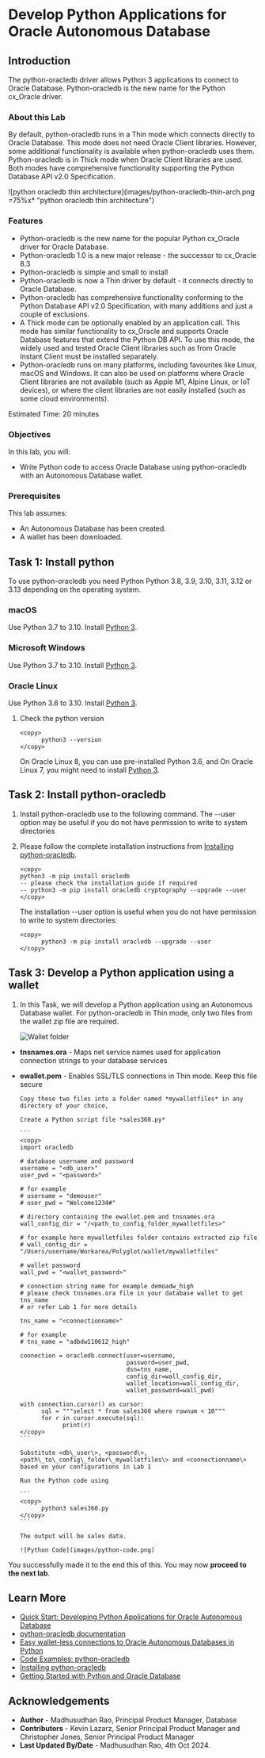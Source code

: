 # Develop Python Applications for Oracle Autonomous Database

## Introduction

The python-oracledb driver allows Python 3 applications to connect to Oracle Database. Python-oracledb is the new name for the Python cx_Oracle driver.

### About this Lab

By default, python-oracledb runs in a Thin mode which connects directly to Oracle Database. This mode does not need Oracle Client libraries. However, some additional functionality is available when python-oracledb uses them. Python-oracledb is in Thick mode when Oracle Client libraries are used. Both modes have comprehensive functionality supporting the Python Database API v2.0 Specification.

![python oracledb thin architecture](images/python-oracledb-thin-arch.png =75%x*  "python oracledb thin architecture")
       
### Features

* Python-oracledb is the new name for the popular Python cx_Oracle driver for Oracle Database.
* Python-oracledb 1.0 is a new major release - the successor to cx_Oracle 8.3
* Python-oracledb is simple and small to install  
* Python-oracledb is now a Thin driver by default - it connects directly to Oracle Database. 
* Python-oracledb has comprehensive functionality conforming to the Python Database API v2.0 Specification, with many additions and just a couple of exclusions.
* A Thick mode can be optionally enabled by an application call. This mode has similar functionality to cx_Oracle and supports Oracle Database features that extend the Python DB API. To use this mode, the widely used and tested Oracle Client libraries such as from Oracle Instant Client must be installed separately.
* Python-oracledb runs on many platforms, including favourites like Linux, macOS and Windows. It can also be used on platforms where Oracle Client libraries are not available (such as Apple M1, Alpine Linux, or IoT devices), or where the client libraries are not easily installed (such as some cloud environments).

Estimated Time: 20 minutes

### Objectives

In this lab, you will:

* Write Python code to access Oracle Database using python-oracledb with an Autonomous Database wallet.
<!-- * Run Python code without an Autonomous Database wallet (wallet-less) using a One-way TLS connection string copied from Lab 1 -->
  
### Prerequisites

This lab assumes:

* An Autonomous Database has been created.
* A wallet has been downloaded. 
<!-- * One-way TLS connection has been configured. -->

## Task 1: Install python

To use python-oracledb you need Python Python 3.8, 3.9, 3.10, 3.11, 3.12 or 3.13 depending on the operating system. 

### macOS

Use Python 3.7 to 3.10. Install [Python 3](https://www.python.org/downloads/macos/).   

### Microsoft Windows 

Use Python 3.7 to 3.10. Install [Python 3](https://www.python.org/downloads/windows/).  

### Oracle Linux 

Use Python 3.6 to 3.10. Install [Python 3](https://yum.oracle.com/oracle-linux-python.html).  
 
1. Check the python version 

      ```
      <copy>
            python3 --version
      </copy>
      ```   

      On Oracle Linux 8, you can use pre-installed Python 3.6, and On Oracle Linux 7, you might need to install [Python 3](https://yum.oracle.com/oracle-linux-python.html).
 
## Task 2: Install python-oracledb

1. Install python-oracledb use to the following command. The --user option may be useful if you do not have permission to write to system directories
2. Please follow the complete installation instructions from [Installing python-oracledb](https://python-oracledb.readthedocs.io/en/latest/user_guide/installation.html).

      ```
      <copy> 
      python3 -m pip install oracledb
      -- please check the installation guide if required
      -- python3 -m pip install oracledb cryptography --upgrade --user
      </copy>
      ```   
      The installation --user option is useful when you do not have permission to write to system directories:
      ```
      <copy> 
            python3 -m pip install oracledb --upgrade --user
      </copy>
      ```  
  
## Task 3: Develop a Python application using a wallet

1. In this Task, we will develop a Python application using an Autonomous Database wallet. For python-oracledb in Thin mode, only two files from the wallet zip file are required.

      ![Wallet folder](images/wallet-folder.png)

* **tnsnames.ora** - Maps net service names used for application connection strings to your database services

* **ewallet.pem** - Enables SSL/TLS connections in Thin mode. Keep this file secure

      Copy these two files into a folder named *mywalletfiles* in any directory of your choice, 
  
      Create a Python script file *sales360.py* 

      ```
      <copy> 
      import oracledb   

      # database username and password 
      username = "<db_user>"
      user_pwd = "<password>"

      # for example
      # username = "demouser"
      # user_pwd = "Welcome1234#"
      
      # directory containing the ewallet.pem and tnsnames.ora  
      wall_config_dir = "/<path_to_config_folder_mywalletfiles>"

      # for example here mywalletfiles folder contains extracted zip file
      # wall_config_dir = "/Users/username/Workarea/Polyglot/wallet/mywalletfiles"

      # wallet password 
      wall_pwd = "<wallet_password>"
  
      # connection string name for example demoadw_high
      # please check tnsnames.ora file in your database wallet to get tns_name 
      # or refer Lab 1 for more details

      tns_name = "<connectionname>"

      # for example
      # tns_name = "adbdw110612_high"

      connection = oracledb.connect(user=username, 
                                    password=user_pwd,
                                    dsn=tns_name,
                                    config_dir=wall_config_dir,
                                    wallet_location=wall_config_dir,
                                    wallet_password=wall_pwd)

      with connection.cursor() as cursor:
            sql = """select * from sales360 where rownum < 10"""
            for r in cursor.execute(sql):
                  print(r)
      </copy>
      ``` 

      Substitute <db\_user\>, <password\>, <path\_to\_config\_folder\_mywalletfiles\> and <connectionname\> based on your configurations in Lab 1 

      Run the Python code using

      ```
      <copy>
            python3 sales360.py 
      </copy>
      ``` 

      The output will be sales data.

      ![Python Code](images/python-code.png)
   
<!-- ## Task 4: Python Application Development with One-way TLS wallet-less connection 
 
1. To make a wallet-less connection with Autonomous Database, Task 5 (One-way TLS connection to Oracle Autonomous Database for wallet-less connections) in Lab 1 of this workshop has to be completed.

2. Create *customers360.py* to view data in the customers360 table.  
 

      ```
      <copy> 
      import oracledb 

      # database username and password  
      username = "<db_user>"
      user_pwd = "<password>"

      # connection string copied from Lab 1, Task 5. 
      tlsconnstr = """(description= (retry_count=20)(retry_delay=3)
      (address=(protocol=tcps)(port=1521)
      (host=adb.<region identifier>.oraclecloud.com))
      (connect_data=(service_name=<service_prefix>_<instance_name>_high.adb.oraclecloud.com))
      (security=(ssl_server_dn_match=yes)
      (ssl_server_cert_dn="CN=adwc.uscom-east-1.oraclecloud.com, OU=Oracle BMCS US, O=Oracle Corporation,
      L=Redwood City, ST=California, C=US")))"""

      connection = oracledb.connect(user=username, password=user_pwd, dsn=tlsconnstr)

      with connection.cursor() as cursor:
            sql = """select * from customers360 where rownum < 10"""
            for r in cursor.execute(sql):
                  print(r) 

      </copy>
      ``` 

      Substitute <db\_user\>, <password\>, <service\_name\>, <service\_prefix\>, <instance\_name\> based on your configurations in Lab 1 

3. Run the python code using

      ```
      <copy>
      python3 customers360.py 
      </copy>
      ``` 

      You will now be able to view customer data from customers360 table. -->
 
   You successfully made it to the end this of this. You may now  **proceed to the next lab**.

## Learn More
    
* [Quick Start: Developing Python Applications for Oracle Autonomous Database](https://www.oracle.com/database/technologies/appdev/python/quickstartpython.html)
* [python-oracledb documentation](https://python-oracledb.readthedocs.io/en/latest/index.html)  
* [Easy wallet-less connections to Oracle Autonomous Databases in Python](https://blogs.oracle.com/opal/post/easy-way-to-connect-python-applications-to-oracle-autonomous-databases)
* [Code Examples: python-oracledb](https://github.com/oracle/python-oracledb) 
* [Installing python-oracledb](https://python-oracledb.readthedocs.io/en/latest/user_guide/installation.html)
* [Getting Started with Python and Oracle Database](https://apexapps.oracle.com/pls/apex/r/dbpm/livelabs/view-workshop?wid=3482)
  
## Acknowledgements

* **Author** - Madhusudhan Rao, Principal Product Manager, Database 
* **Contributors** - Kevin Lazarz, Senior Principal Product Manager and Christopher Jones, Senior Principal Product Manager
* **Last Updated By/Date** -  Madhusudhan Rao, 4th Oct 2024.
